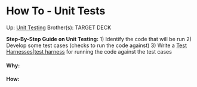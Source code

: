 # How To - Unit Tests

Up: [Unit Testing](unit_testing)
Brother(s):
TARGET DECK

**Step-By-Step Guide on Unit Testing:**
	1) Identify the code that will be run
	2) Develop some test cases (checks to run the code against)
	3) Write a [Test Harnesses|test harness](test_harnesses|test_harness) for running the code against the test cases



































#### Why:
#### How:









